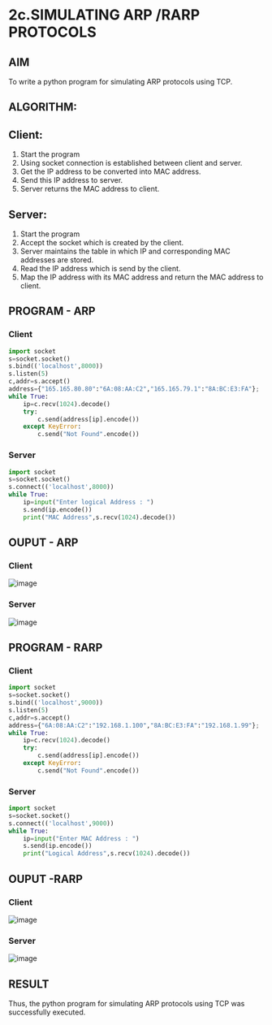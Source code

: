 # 2c.SIMULATING ARP /RARP PROTOCOLS
## AIM
To write a python program for simulating ARP protocols using TCP.
## ALGORITHM:
## Client:
1. Start the program
2. Using socket connection is established between client and server.
3. Get the IP address to be converted into MAC address.
4. Send this IP address to server.
5. Server returns the MAC address to client.
## Server:
1. Start the program
2. Accept the socket which is created by the client.
3. Server maintains the table in which IP and corresponding MAC addresses are
stored.
4. Read the IP address which is send by the client.
5. Map the IP address with its MAC address and return the MAC address to client.

## PROGRAM - ARP
### Client
```python
import socket
s=socket.socket()
s.bind(('localhost',8000))
s.listen(5)
c,addr=s.accept()
address={"165.165.80.80":"6A:08:AA:C2","165.165.79.1":"8A:BC:E3:FA"};
while True:
    ip=c.recv(1024).decode()
    try:
        c.send(address[ip].encode())
    except KeyError:
        c.send("Not Found".encode())
```
### Server
```python
import socket
s=socket.socket()
s.connect(('localhost',8000))
while True:
    ip=input("Enter logical Address : ")
    s.send(ip.encode())
    print("MAC Address",s.recv(1024).decode())
```
## OUPUT - ARP
### Client
![image](https://github.com/akshayaamanagal/2c.ARP_RARP_PROTOCOLS/assets/119389066/c5de127a-810b-408c-89ae-e7295c164cd5)
### Server
![image](https://github.com/akshayaamanagal/2c.ARP_RARP_PROTOCOLS/assets/119389066/3fb754a3-8f61-4ac1-8842-8b68b9e6cedc)
## PROGRAM - RARP
### Client
```python
import socket
s=socket.socket()
s.bind(('localhost',9000))
s.listen(5)
c,addr=s.accept()
address={"6A:08:AA:C2":"192.168.1.100","8A:BC:E3:FA":"192.168.1.99"};
while True:
    ip=c.recv(1024).decode()
    try:
        c.send(address[ip].encode())
    except KeyError:
        c.send("Not Found".encode())
```
### Server
```python
import socket
s=socket.socket()
s.connect(('localhost',9000))
while True:
    ip=input("Enter MAC Address : ")
    s.send(ip.encode())
    print("Logical Address",s.recv(1024).decode())
```
## OUPUT -RARP
### Client
![image](https://github.com/akshayaamanagal/2c.ARP_RARP_PROTOCOLS/assets/119389066/79035fb7-5092-4b47-a76b-8d8df4d31408)
### Server
![image](https://github.com/akshayaamanagal/2c.ARP_RARP_PROTOCOLS/assets/119389066/8c4d6873-79f7-42ae-a18d-ece26608a50d)
## RESULT
Thus, the python program for simulating ARP protocols using TCP was successfully 
executed.
